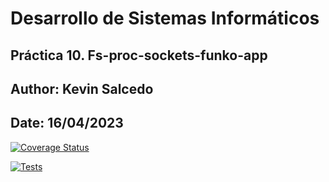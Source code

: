 # Desarrollo de Sistemas Informáticos 

## Práctica 10. Fs-proc-sockets-funko-app
## Author: Kevin Salcedo
## Date: 16/04/2023

[![Coverage Status](https://coveralls.io/repos/github/Kevinss02/PlantillaTSUpdated/badge.svg?branch=main)](https://coveralls.io/github/Kevinss02/PlantillaTSUpdated?branch=main)

[![Tests](https://github.com/Kevinss02/PlantillaTSUpdated/actions/workflows/node.js.yml/badge.svg)](https://github.com/Kevinss02/PlantillaTSUpdated/actions/workflows/node.js.yml)
